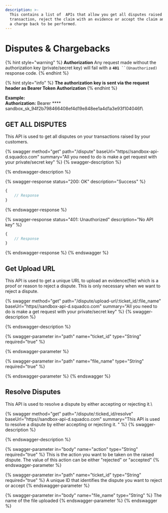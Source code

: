 ```yaml
---
description: >-
  This contains a list of  APIs that allow you get all disputes raised on your
  transaction, reject the claim with an evidence or accept the claim and accept
  a charge back to be performed.
---
```


# Disputes & Chargebacks

{% hint style="warning" %}
**Authorization** Any request made without the authorization key (private/secret key) will fail with a **`401`**` ``(Unauthorized)` response code.
{% endhint %}

{% hint style="info" %}
**The authorization key is sent via the request header as Bearer Token Authorization**
{% endhint %}

**Example:**\
****Authorization**:** Bearer **** sandbox\_sk\_94f2b798466408ef4d19e848ee1a4d1a3e93f104046f\


## GET ALL DISPUTES

This API is used to get all disputes on your transactions raised by your customers.

{% swagger method="get" path="/dispute" baseUrl="https//sandbox-api-d.squadco.com" summary="All you need to do is  make a get request with your private/secret key" %}
{% swagger-description %}

{% endswagger-description %}

{% swagger-response status="200: OK" description="Success" %}
```javascript
{
    // Response
}
```
{% endswagger-response %}

{% swagger-response status="401: Unauthorized" description="No API key" %}
```javascript
{
    // Response
}
```
{% endswagger-response %}
{% endswagger %}

## Get Upload URL

This API is used to get a unique URL to upload an evidence(file) which is a proof or reason to reject a dispute. This is only necessary when we want to reject a dispute.

{% swagger method="get" path="/dispute/upload-url/:ticket_id/:file_name" baseUrl="https//sandbox-api-d.squadco.com" summary="All you need to do is  make a get request with your private/secret key" %}
{% swagger-description %}

{% endswagger-description %}

{% swagger-parameter in="path" name="ticket_id" type="String" required="true" %}

{% endswagger-parameter %}

{% swagger-parameter in="path" name="file_name" type="String" required="true" %}

{% endswagger-parameter %}
{% endswagger %}

## Resolve Disputes

This API is used to resolve a dispute by either accepting or rejecting it.\


{% swagger method="get" path="/dispute/:ticked_id/resolve" baseUrl="https//sandbox-api-d.squadco.com" summary="This API is used to resolve a dispute by either accepting or rejecting it. " %}
{% swagger-description %}

{% endswagger-description %}

{% swagger-parameter in="body" name="action" type="String" required="true" %}
This is the action you want to be taken on the raised dispute. The value of this action can be either "rejected" or "accepted"
{% endswagger-parameter %}

{% swagger-parameter in="path" name="ticket_id" type="String" required="true" %}
A unique ID that identifies the dispute you want to reject or accept
{% endswagger-parameter %}

{% swagger-parameter in="body" name="file_name" type="String" %}
The name of the file uploaded 
{% endswagger-parameter %}
{% endswagger %}
